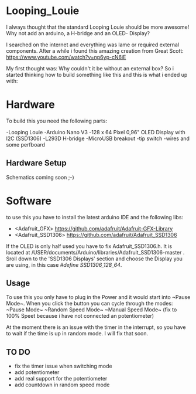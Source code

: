 # Looping_Louie

I always thought that the standard Looping Louie should be more awesome!
Why not add an arduino, a H-bridge and an OLED- Display?

I searched on the internet and everything was lame or required external components.
After a while i found this amazing creation from Great Scott: https://www.youtube.com/watch?v=np6yp-cN6iE

My first thought was: Why couldn't it be without an external box?
So i started thinking how to build something like this and this is what i ended up with:

# Hardware

To build this you need the following parts:

-Looping Louie
-Arduino Nano V3
-128 x 64 Pixel 0,96" OLED Display with I2C (SSD1306)
-L293D H-bridge
-MicroUSB breakout
-tip switch
-wires and some perfboard

## Hardware Setup

Schematics coming soon ;-)

# Software

to use this you have to install the latest arduino IDE and the following libs:

- <Adafruit_GFX> https://github.com/adafruit/Adafruit-GFX-Library
- <Adafruit_SSD1306> https://github.com/adafruit/Adafruit_SSD1306

If the OLED is only half used you have to fix Adafruit_SSD1306.h.
It is located at /USER/documents/Arduino/libraries/Adafruit_SSD1306-master .
Sroll down to the 'SSD1306 Displays' section and choose the Display you are using, in this case *#define SSD1306_128_64*.

## Usage

To use this you only have to plug in the Power and it would start into ~Pause Mode~.
When you click the button you can cycle through the modes:
~Pause Mode~
~Random Speed Mode~
~Manual Speed Mode~ (fix to 100% Speet because i have not connected an potentiometer)

At the moment there is an issue with the timer in the interrupt, so you have to wait if the time is up in random mode.
I will fix that soon.

## TO DO
- fix the timer issue when switching mode
- add potentiometer
- add real support for the potentiometer
- add countdown in random speed mode
